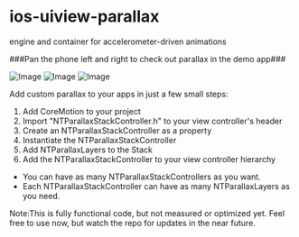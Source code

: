 ios-uiview-parallax
===================

engine and container for accelerometer-driven animations

###Pan the phone left and right to check out parallax in the demo app###

![Image](http://i.imgur.com/MJXE7Pg.png&raw=png)
![Image](http://i.imgur.com/qYjhh8g.png&raw=png)
![Image](http://i.imgur.com/TQ7Lvbu.png&raw=png)

Add custom parallax to your apps in just a few small steps:

1. Add CoreMotion to your project
2. Import "NTParallaxStackController.h" to your view controller's header
3. Create an NTParallaxStackController as a property
4. Instantiate the NTParallaxStackController
5. Add NTParallaxLayers to the Stack
6. Add the NTParallaxStackController to your view controller hierarchy

- You can have as many NTParallaxStackControllers as you want.
- Each NTParallaxStackController can have as many NTParallaxLayers as you need.

Note:This is fully functional code, but not measured or optimized yet. Feel free to use now, but watch the repo for updates in the near future.
